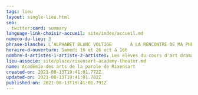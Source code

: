 ```yaml
---
tags: lieu
layout: single-lieu.html
seo:
  twitter:card: summary
language-link-choisir-accueil: site/index/accueil.md
numero-du-lieu: 3
phrase-blanche: L’ALPHABET BLANC VOLTIGE       À LA RENCONTRE DE MA PHRASE
horaire-d-ouverture: Samedi 16 et 26 oct à 16h
nombre-d-artistes-1-artiste-2-artistes: Les élèves du cours d'art dramatique
lieu-associe: site/place/rixensart-academy-theater.md
name: Académie des arts de la parole de Rixensart
created-on: 2021-08-13T19:41:01.772Z
updated-on: 2021-08-13T19:41:01.782Z
published-on: 2021-08-13T19:41:01.791Z
---
```

